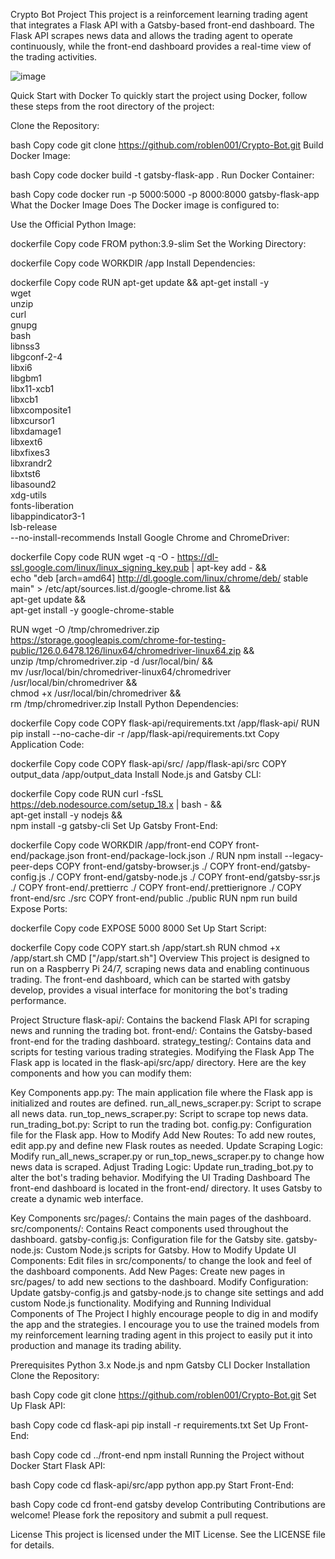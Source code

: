 Crypto Bot Project
This project is a reinforcement learning trading agent that integrates a Flask API with a Gatsby-based front-end dashboard. The Flask API scrapes news data and allows the trading agent to operate continuously, while the front-end dashboard provides a real-time view of the trading activities.

![image](https://github.com/user-attachments/assets/fa4a73e6-9b54-4162-8769-e0cbc955d7d4)

Quick Start with Docker
To quickly start the project using Docker, follow these steps from the root directory of the project:

Clone the Repository:

bash
Copy code
git clone https://github.com/roblen001/Crypto-Bot.git
Build Docker Image:

bash
Copy code
docker build -t gatsby-flask-app .
Run Docker Container:

bash
Copy code
docker run -p 5000:5000 -p 8000:8000 gatsby-flask-app
What the Docker Image Does
The Docker image is configured to:

Use the Official Python Image:

dockerfile
Copy code
FROM python:3.9-slim
Set the Working Directory:

dockerfile
Copy code
WORKDIR /app
Install Dependencies:

dockerfile
Copy code
RUN apt-get update && apt-get install -y \
    wget \
    unzip \
    curl \
    gnupg \
    bash \
    libnss3 \
    libgconf-2-4 \
    libxi6 \
    libgbm1 \
    libx11-xcb1 \
    libxcb1 \
    libxcomposite1 \
    libxcursor1 \
    libxdamage1 \
    libxext6 \
    libxfixes3 \
    libxrandr2 \
    libxtst6 \
    libasound2 \
    xdg-utils \
    fonts-liberation \
    libappindicator3-1 \
    lsb-release \
    --no-install-recommends
Install Google Chrome and ChromeDriver:

dockerfile
Copy code
RUN wget -q -O - https://dl-ssl.google.com/linux/linux_signing_key.pub | apt-key add - && \
    echo "deb [arch=amd64] http://dl.google.com/linux/chrome/deb/ stable main" > /etc/apt/sources.list.d/google-chrome.list && \
    apt-get update && \
    apt-get install -y google-chrome-stable

RUN wget -O /tmp/chromedriver.zip https://storage.googleapis.com/chrome-for-testing-public/126.0.6478.126/linux64/chromedriver-linux64.zip && \
    unzip /tmp/chromedriver.zip -d /usr/local/bin/ && \
    mv /usr/local/bin/chromedriver-linux64/chromedriver /usr/local/bin/chromedriver && \
    chmod +x /usr/local/bin/chromedriver && \
    rm /tmp/chromedriver.zip
Install Python Dependencies:

dockerfile
Copy code
COPY flask-api/requirements.txt /app/flask-api/
RUN pip install --no-cache-dir -r /app/flask-api/requirements.txt
Copy Application Code:

dockerfile
Copy code
COPY flask-api/src/ /app/flask-api/src
COPY output_data /app/output_data
Install Node.js and Gatsby CLI:

dockerfile
Copy code
RUN curl -fsSL https://deb.nodesource.com/setup_18.x | bash - && \
    apt-get install -y nodejs && \
    npm install -g gatsby-cli
Set Up Gatsby Front-End:

dockerfile
Copy code
WORKDIR /app/front-end
COPY front-end/package.json front-end/package-lock.json ./
RUN npm install --legacy-peer-deps
COPY front-end/gatsby-browser.js ./
COPY front-end/gatsby-config.js ./
COPY front-end/gatsby-node.js ./
COPY front-end/gatsby-ssr.js ./
COPY front-end/.prettierrc ./
COPY front-end/.prettierignore ./
COPY front-end/src ./src
COPY front-end/public ./public
RUN npm run build
Expose Ports:

dockerfile
Copy code
EXPOSE 5000 8000
Set Up Start Script:

dockerfile
Copy code
COPY start.sh /app/start.sh
RUN chmod +x /app/start.sh
CMD ["/app/start.sh"]
Overview
This project is designed to run on a Raspberry Pi 24/7, scraping news data and enabling continuous trading. The front-end dashboard, which can be started with gatsby develop, provides a visual interface for monitoring the bot's trading performance.

Project Structure
flask-api/: Contains the backend Flask API for scraping news and running the trading bot.
front-end/: Contains the Gatsby-based front-end for the trading dashboard.
strategy_testing/: Contains data and scripts for testing various trading strategies.
Modifying the Flask App
The Flask app is located in the flask-api/src/app/ directory. Here are the key components and how you can modify them:

Key Components
app.py: The main application file where the Flask app is initialized and routes are defined.
run_all_news_scraper.py: Script to scrape all news data.
run_top_news_scraper.py: Script to scrape top news data.
run_trading_bot.py: Script to run the trading bot.
config.py: Configuration file for the Flask app.
How to Modify
Add New Routes: To add new routes, edit app.py and define new Flask routes as needed.
Update Scraping Logic: Modify run_all_news_scraper.py or run_top_news_scraper.py to change how news data is scraped.
Adjust Trading Logic: Update run_trading_bot.py to alter the bot's trading behavior.
Modifying the UI Trading Dashboard
The front-end dashboard is located in the front-end/ directory. It uses Gatsby to create a dynamic web interface.

Key Components
src/pages/: Contains the main pages of the dashboard.
src/components/: Contains React components used throughout the dashboard.
gatsby-config.js: Configuration file for the Gatsby site.
gatsby-node.js: Custom Node.js scripts for Gatsby.
How to Modify
Update UI Components: Edit files in src/components/ to change the look and feel of the dashboard components.
Add New Pages: Create new pages in src/pages/ to add new sections to the dashboard.
Modify Configuration: Update gatsby-config.js and gatsby-node.js to change site settings and add custom Node.js functionality.
Modifying and Running Individual Components of The Project
I highly encourage people to dig in and modify the app and the strategies. I encourage you to use the trained models from my reinforcement learning trading agent in this project to easily put it into production and manage its trading ability.

Prerequisites
Python 3.x
Node.js and npm
Gatsby CLI
Docker
Installation
Clone the Repository:

bash
Copy code
git clone https://github.com/roblen001/Crypto-Bot.git
Set Up Flask API:

bash
Copy code
cd flask-api
pip install -r requirements.txt
Set Up Front-End:

bash
Copy code
cd ../front-end
npm install
Running the Project without Docker
Start Flask API:

bash
Copy code
cd flask-api/src/app
python app.py
Start Front-End:

bash
Copy code
cd front-end
gatsby develop
Contributing
Contributions are welcome! Please fork the repository and submit a pull request.

License
This project is licensed under the MIT License. See the LICENSE file for details.


